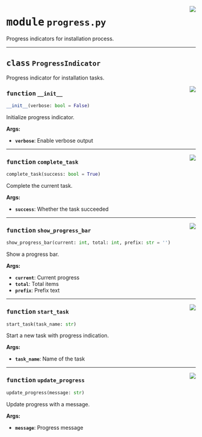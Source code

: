 <!-- markdownlint-disable -->

<a href="https://github.com/henriqueslab/rxiv-maker/blob/main/src/src/rxiv_maker/install/utils/progress.py#L0"><img align="right" style="float:right;" src="https://img.shields.io/badge/-source-cccccc?style=flat-square"></a>

# <kbd>module</kbd> `progress.py`
Progress indicators for installation process. 



---

## <kbd>class</kbd> `ProgressIndicator`
Progress indicator for installation tasks. 

<a href="https://github.com/henriqueslab/rxiv-maker/blob/main/src/src/rxiv_maker/install/utils/progress.py#L13"><img align="right" style="float:right;" src="https://img.shields.io/badge/-source-cccccc?style=flat-square"></a>

### <kbd>function</kbd> `__init__`

```python
__init__(verbose: bool = False)
```

Initialize progress indicator. 



**Args:**
 
 - <b>`verbose`</b>:  Enable verbose output 




---

<a href="https://github.com/henriqueslab/rxiv-maker/blob/main/src/src/rxiv_maker/install/utils/progress.py#L39"><img align="right" style="float:right;" src="https://img.shields.io/badge/-source-cccccc?style=flat-square"></a>

### <kbd>function</kbd> `complete_task`

```python
complete_task(success: bool = True)
```

Complete the current task. 



**Args:**
 
 - <b>`success`</b>:  Whether the task succeeded 

---

<a href="https://github.com/henriqueslab/rxiv-maker/blob/main/src/src/rxiv_maker/install/utils/progress.py#L98"><img align="right" style="float:right;" src="https://img.shields.io/badge/-source-cccccc?style=flat-square"></a>

### <kbd>function</kbd> `show_progress_bar`

```python
show_progress_bar(current: int, total: int, prefix: str = '')
```

Show a progress bar. 



**Args:**
 
 - <b>`current`</b>:  Current progress 
 - <b>`total`</b>:  Total items 
 - <b>`prefix`</b>:  Prefix text 

---

<a href="https://github.com/henriqueslab/rxiv-maker/blob/main/src/src/rxiv_maker/install/utils/progress.py#L25"><img align="right" style="float:right;" src="https://img.shields.io/badge/-source-cccccc?style=flat-square"></a>

### <kbd>function</kbd> `start_task`

```python
start_task(task_name: str)
```

Start a new task with progress indication. 



**Args:**
 
 - <b>`task_name`</b>:  Name of the task 

---

<a href="https://github.com/henriqueslab/rxiv-maker/blob/main/src/src/rxiv_maker/install/utils/progress.py#L66"><img align="right" style="float:right;" src="https://img.shields.io/badge/-source-cccccc?style=flat-square"></a>

### <kbd>function</kbd> `update_progress`

```python
update_progress(message: str)
```

Update progress with a message. 



**Args:**
 
 - <b>`message`</b>:  Progress message 



